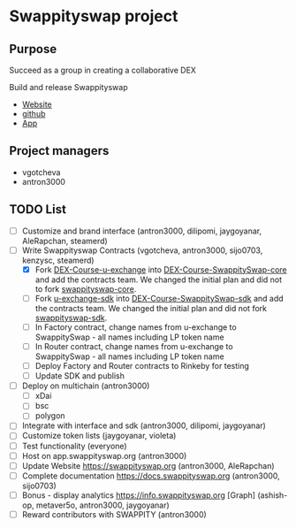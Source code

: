 # Swappityswap project

## Purpose
Succeed as a group in creating a collaborative DEX

Build and release Swappityswap
  * [Website](https://swappityswap.org)
  * [github](https://github.com/swappityswap)
  * [App](https://app.swappityswap.org)

## Project managers
- vgotcheva
- antron3000

## TODO List
- [ ] Customize and brand interface (antron3000, dilipomi, jaygoyanar, AleRapchan, steamerd)
- [ ] Write Swappityswap Contracts (vgotcheva, antron3000, sijo0703, kenzysc, steamerd)
  - [x] Fork [DEX-Course-u-exchange](https://github.com/BlockDevsUnited/DEX-Course-u-exchange) into [DEX-Course-SwappitySwap-core](https://github.com/BlockDevsUnited/DEX-Course-SwappitySwap-core) and add the contracts team. We changed the initial plan and did not to fork [swappityswap-core](https://github.com/SwappitySwap/swappityswap-core). 
  - [ ] Fork [u-exchange-sdk](https://github.com/UdotCASH/u-exchange-sdk) into [DEX-Course-SwappitySwap-sdk](https://github.com/BlockDevsUnited/DEX-Course-SwappitySwap-core) and add the contracts team. We changed the initial plan and did not fork [swappityswap-sdk](https://github.com/SwappitySwap/swappityswap-sdk).
  - [ ] In Factory contract, change names from u-exchange to SwappitySwap - all names including LP token name 
  - [ ] In Router contract, change names from u-exchange to SwappitySwap - all names including LP token name
  - [ ] Deploy Factory and Router contracts to Rinkeby for testing
  - [ ] Update SDK and publish 
- [ ] Deploy on multichain (antron3000)
  - [ ] xDai
  - [ ] bsc
  - [ ] polygon
- [ ] Integrate with interface and sdk (antron3000, dilipomi, jaygoyanar)
- [ ] Customize token lists (jaygoyanar, violeta)
- [ ] Test functionality (everyone)
- [ ] Host on app.swappityswap.org (antron3000)
- [ ] Update Website https://swappityswap.org (antron3000, AleRapchan)
- [ ] Complete documentation https://docs.swappityswap.org (antron3000, sijo0703)
- [ ] Bonus - display analytics https://info.swappityswap.org [Graph] (ashish-op, metaver5o, antron3000, jaygoyanar)
- [ ] Reward contributors with SWAPPITY (antron3000)
